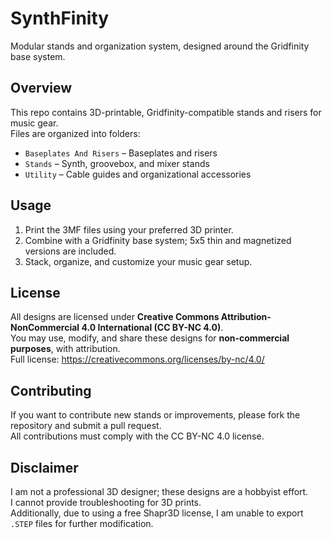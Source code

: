 # SynthFinity

Modular stands and organization system, designed around the Gridfinity base system.

## Overview

This repo contains 3D-printable, Gridfinity-compatible stands and risers for music gear.  
Files are organized into folders:

- `Baseplates And Risers` – Baseplates and risers  
- `Stands` – Synth, groovebox, and mixer stands  
- `Utility` – Cable guides and organizational accessories  

## Usage

1. Print the 3MF files using your preferred 3D printer.  
2. Combine with a Gridfinity base system; 5x5 thin and magnetized versions are included.  
3. Stack, organize, and customize your music gear setup.  

## License

All designs are licensed under **Creative Commons Attribution-NonCommercial 4.0 International (CC BY-NC 4.0)**.  
You may use, modify, and share these designs for **non-commercial purposes**, with attribution.  
Full license: https://creativecommons.org/licenses/by-nc/4.0/

## Contributing

If you want to contribute new stands or improvements, please fork the repository and submit a pull request.  
All contributions must comply with the CC BY-NC 4.0 license.

## Disclaimer

I am not a professional 3D designer; these designs are a hobbyist effort.  
I cannot provide troubleshooting for 3D prints.  
Additionally, due to using a free Shapr3D license, I am unable to export `.STEP` files for further modification.
